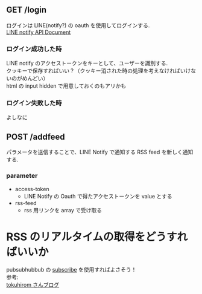 ## GET /login
ログインは LINE(notify?) の oauth を使用してログインする.  
[LINE notify API Document](https://notify-bot.line.me/static/pdf/line-notify-api_ja.pdf)  
  
### ログイン成功した時
LINE notify のアクセストークンをキーとして、ユーザーを識別する.  
クッキーで保存すればいい？（クッキー消された時の処理を考えなければいけないのがめんどい）  
html の input hidden で用意しておくのもアリかも

### ログイン失敗した時
よしなに

## POST /addfeed
パラメータを送信することで、LINE Notify で通知する RSS feed を新しく通知する.  
### parameter
- access-token
  - LINE Notify の Oauth で得たアクセストークンを value とする
- rss-feed
  - rss 用リンクを array で受け取る
     
# RSS のリアルタイムの取得をどうすればいいか
pubsubhubbub の [subscribe](https://pubsubhubbub.appspot.com/subscribe) を使用すればよさそう！  
参考:  
[tokuhirom さんブログ](http://blog.64p.org/entry/20100307/push)

